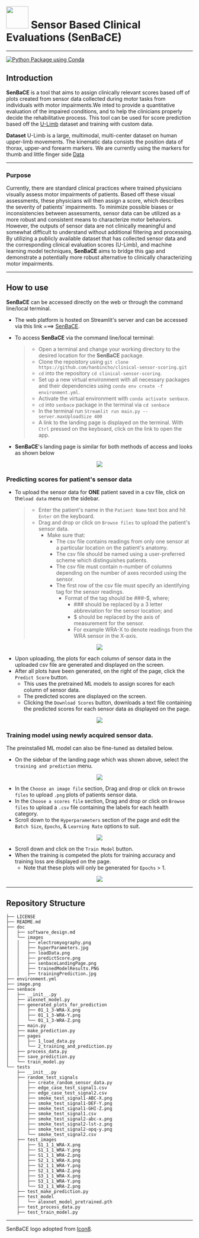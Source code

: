 # <img src= "doc/images/electromyography.png" height="60"></img> Sensor Based Clinical Evaluations (SenBaCE)
---
[![Python Package using Conda](https://github.com/hanbincho/clinical-sensor-scoring/actions/workflows/python-package-conda.yml/badge.svg)](https://github.com/hanbincho/clinical-sensor-scoring/actions/workflows/python-package-conda.yml)

## Introduction
**SenBaCE** is a tool that aims to assign clinically relevant scores based off of plots created from sensor data collected during motor tasks from individuals with motor impairments.We inted to provide a quantitative evaluation of the impaired conditions, and to help the clinicians properly decide the rehabilitative process. This tool can be used for score prediction based off the [U-Limb](https://academic.oup.com/gigascience/article/10/6/giab043/6304920) dataset and training with custom data.  

**Dataset** U-Limb is a large, multimodal, multi-center dataset on human upper-limb movements. The kinematic data consists the position data of thorax, upper-and forearm markers. We are currently using the markers for thumb and little finger side
[Data](https://dataverse.harvard.edu/dataset.xhtml?persistentId=doi:10.7910/DVN/FU3QZ9)

---------------------------------------

### Purpose
Currently, there are standard clinical practices where trained physicians visually assess motor impairments of patients. Based off these visual assessments, these physicians will then assign a score, which describes the severity of patients' impairments. To minimize possible biases or inconsistencies between assessments, sensor data can be utilized as a more robust and consistent means to characterize motor behaviors. However, the outputs of sensor data are not clinically meaningful and somewhat difficult to understand without additional filtering and processing. By utilizing a publicly available dataset that has collected sensor data and the corresponding clinical evaluation scores (U-Limb), and machine learning model techniques, **SenBaCE** aims to bridge this gap and demonstrate a potentially more robust alternative to clinically characterizing motor impairments.

---------------------------------------

## How to use
**SenBaCE** can be accessed directly on the web or through the command line/local terminal.

* The web platform is hosted on Streamlit's server and can be accessed via this link ===> [SenBaCE](https://hanbincho-clinical-sensor-scoring-senbacemain-enhox7.streamlit.app/).
* To access **SenBaCE** via the command line/local terminal:
	> * Open a terminal and change your working directory to the desired location for the **SenBaCE** package.
	> * Clone the repoistory using `git clone https://github.com/hanbincho/clinical-sensor-scoring.git`
	> * `cd` into the repository `cd clinical-sensor-scoring`.
	> * Set up a new virtual environment with all necessary packages and their dependencies using `conda env create -f environment.yml`.
	> * Activate the virtual environment with `conda activate senbace`.
	> * `cd` into `senbace` package in the terminal via `cd senbace`
	> * In the terminal run `Streamlit run main.py --server.maxUploadSize 400`
	> * A link to the landing page is displayed on the terminal. With `Ctrl` pressed on the keyboard, click on the link to open the app.
	
* **SenBaCE**'s landing	page is similar for both methods of access and looks as shown below
<p align="center" width="100%">
	<img src= "doc/images/senbaceLandingPage.png"></img>
</p>

### Predicting scores for patient's sensor data
* To upload the sensor data for **ONE** patient saved in a csv file, click on  the`load data` menu on the sidebar.
	> * Enter the patient's name in the `Patient Name` text box and hit `Enter` on the keyboard.
	> * Drag and drop or click on `Browse files` to upload the patient's sensor data.
	>	*  Make sure that:
    >        * The csv file contains readings from only one sensor at a particular location on the patient's anatomy.
    >        * The csv file should be named using a user-preferred scheme which distinguishes patients.
    >        * The csv file must contain n-number of columns depending on the number of axes recorded using the sensor.
    >        * The first row of the csv file must specify an identifying tag for the sensor readings.
	>			* Format of the tag should be ###-$, where;
	>				* \### should be replaced by a 3 letter abbreviation for the sensor location; and
	>				* $ should be replaced by the axis of measurement for the sensor.
	>				* For example WRA-X to denote readings from the WRA sensor in the X-axis.
<p align="center" width="100%">	
	<img src= "doc/images/loadData.png"></img>
</p>

* Upon uploading, the plots for each column of sensor data in the uploaded csv file are generated and displayed on the screen.
* After all plots have been generated, on the right of the page, click the `Predict Score` button.
	* This uses the pretrained ML models to assign scores for each column of sensor data.
	* The predicted scores are displayed on the screen.
	* Clicking the `Download Scores` button, downloads a text file containing the predicted scores for each sensor data as displayed on the page. 
<p align="center" width="100%">	
	<img src= "doc/images/predictScores.png"></img>
</p>

### Training model using newly acquired sensor data.
The preinstalled ML model can also be fine-tuned as detailed below. 
* On the sidebar of the landing page which was shown above, select the `training and prediction` menu. 
<p align="center" width="100%">	
	<img src= "doc/images/trainingPrediction.jpg"></img>
</p>

* In the `Choose an image file` section, Drag and drop or click on `Browse files` to upload `.png` plots of patients sensor data.
* In the `Choose a scores file` section, Drag and drop or click on `Browse files` to upload a `.csv` file containing the labels for each health category.
* Scroll down to the `Hyperparameters` section of the page and edit the `Batch Size`, `Epochs`, & `Learning Rate` options to suit. 
<p align="center" width="100%">	
	<img src= "doc/images/hyperParameters.jpg"></img>
</p>

* Scroll down and click on the `Train Model` button.
* When the training is competed the plots for training accuracy and training loss are displayed on the page.
	* Note that these plots will only be generated for `Epochs` > 1. 
<p align="center" width="100%">	
	<img src= "doc/images/trainedModel.PNG"></img>
</p>

---------------------------------------

## Repository Structure
```
├── LICENSE
├── README.md
├── doc
│   ├── software_design.md
│   └── images
│   │   ├── electromyography.png
│   │   ├── hyperParameters.jpg
│   │   ├── loadData.png
│   │   ├── predictScore.png
│   │   ├── senbaceLandingPage.png
│   │   ├── trainedModelResults.PNG
│   │   ├── trainingPrediction.jpg
├── environment.yml
├── image.png
├── senbace
│   ├── __init__.py
│   ├── alexnet_model.py
│   ├── generated_plots_for_prediction
│   │   ├── 01_1_3-WRA-X.png
│   │   ├── 01_1_3-WRA-Y.png
│   │   └── 01_1_3-WRA-Z.png
│   ├── main.py
│   ├── make_prediction.py
│   ├── pages
│   │   ├── 1_load_data.py
│   │   └── 2_training_and_prediction.py
│   ├── process_data.py
│   ├── save_prediction.py
│   └── train_model.py
└── tests
    ├── __init__.py
    ├── random_test_signals
    │   ├── create_random_sensor_data.py
    │   ├── edge_case_test_signal1.csv
    │   ├── edge_case_test_signal2.csv
    │   ├── smoke_test_signal1-ABC-X.png
    │   ├── smoke_test_signal1-DEF-Y.png
    │   ├── smoke_test_signal1-GHI-Z.png
    │   ├── smoke_test_signal1.csv
    │   ├── smoke_test_signal2-abc-x.png
    │   ├── smoke_test_signal2-lst-z.png
    │   ├── smoke_test_signal2-opq-y.png
    │   └── smoke_test_signal2.csv
    ├── test_images
    │   ├── S1_1_1_WRA-X.png
    │   ├── S1_1_1_WRA-Y.png
    │   ├── S1_1_1_WRA-Z.png
    │   ├── S2_1_1_WRA-X.png
    │   ├── S2_1_1_WRA-Y.png
    │   ├── S2_1_1_WRA-Z.png
    │   ├── S3_1_1_WRA-X.png
    │   ├── S3_1_1_WRA-Y.png
    │   └── S3_1_1_WRA-Z.png
    ├── test_make_prediction.py
    ├── test_model
    │   └── alexnet_model_pretrained.pth
    ├── test_process_data.py
    ├── test_train_model.py
```

---------------------------------------

SenBaCE logo adopted from [Icon8](https://icons8.com/icons/set/Electromyograph).

